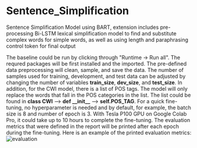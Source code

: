 # Sentence_Simplification
Sentence Simplification Model using BART, extension includes pre-processing Bi-LSTM lexical simplification model to find and substitute complex words for simple words, as well as using length and paraphrasing control token for final output

The baseline could be run by clicking through "Runtime -> Run all". The requred packages will be first installed and the imported. The pre-defined data preprocessing will clean, sample, and save the data. The number of samples used for training, development, and test data can be adjusted by changing the number of variables **train_size**, **dev_size**, and **test_size**. In addition, for the CWI model, there is a list of POS tags. The model will only replace the words that fall in the POS categories in the list. The list could be found in **class CWI** --> **def \_\_init\_\_** --> **self.POS_TAG**. For a quick fine-tuning, no hyperparameter is needed and by default, for example, the batch size is 8 and number of epoch is 3. With Tesla P100 GPU on Google Colab Pro, it could take up to 10 hours to complete the fine-tuning. The evaluation metrics that were defined in the report will be printed after each epoch during the fine-tuning. Here is an example of the printed evaluation metrics: ![evaluation](https://drive.google.com/uc?id=18NKcjmR1PlsUnUWMjfK9JMiGu-WxqRwr)
